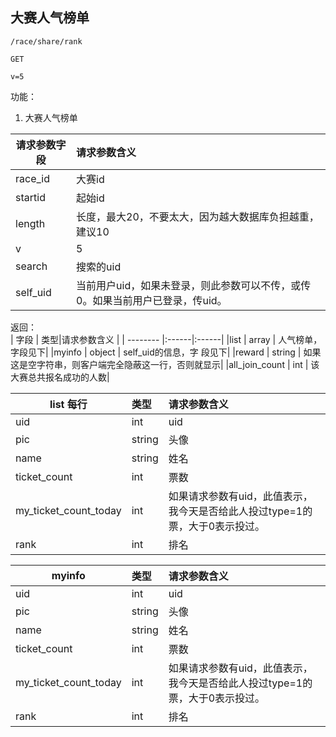 
## 大赛人气榜单

~~~
/race/share/rank
~~~
~~~
GET
~~~
~~~
v=5
~~~

功能：  

1. 大赛人气榜单


| 请求参数字段        | 请求参数含义  |
| -------- |:------|
|race_id       |  大赛id|
|startid       |  起始id|
|length       |  长度，最大20，不要太大，因为越大数据库负担越重，建议10 |
|v       |  5|
|search       |  搜索的uid |
|self_uid       |  当前用户uid，如果未登录，则此参数可以不传，或传0。如果当前用户已登录，传uid。 |


返回：      
| 字段        | 类型|请求参数含义  |
| -------- |:------|:------|
|list   | array    |  人气榜单，字段见下|
|myinfo   | object    |  self_uid的信息，字 段见下|
|reward   | string    |  如果这是空字符串，则客户端完全隐蔽这一行，否则就显示|
|all_join_count   | int    |  该大赛总共报名成功的人数|


| list 每行        | 类型|请求参数含义  |
| -------- |:------|:------|
|uid   | int    | uid|
|pic   | string    | 头像 |
|name   | string    | 姓名 |
|ticket_count   | int    | 票数 |
|my_ticket_count_today   | int    | 如果请求参数有uid，此值表示，我今天是否给此人投过type=1的票，大于0表示投过。 |
|rank   | int    | 排名 |

| myinfo        | 类型|请求参数含义  |
| -------- |:------|:------|
|uid   | int    | uid|
|pic   | string    | 头像 |
|name   | string    | 姓名 |
|ticket_count   | int    | 票数 |
|my_ticket_count_today   | int    | 如果请求参数有uid，此值表示，我今天是否给此人投过type=1的票，大于0表示投过。 |
|rank   | int    | 排名 |


